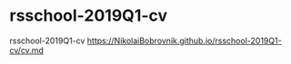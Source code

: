 # rsschool-2019Q1-cv
rsschool-2019Q1-cv
https://NikolaiBobrovnik.github.io/rsschool-2019Q1-cv/cv.md
